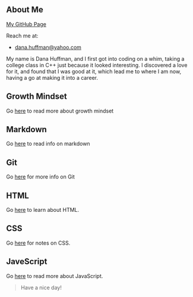 ## About Me
[My GitHub Page](https://github.com/dLeigh01)

Reach me at:
* dana.huffman@yahoo.com

My name is Dana Huffman, and I first got into coding on a whim, taking a college class in C++ just because it looked interesting. I discovered a love for it, and found that I was good at it, which lead me to where I am now, having a go at making it into a career.

## Growth Mindset

Go [here](growth-mindset.md) to read more about growth mindset

## Markdown
Go [here](markdown.md) to read info on markdown

## Git
Go [here](learning-git.md) for more info on Git

## HTML
Go [here](html.md) to learn about HTML.

## CSS
Go [here](css.md) for notes on CSS.

## JaveScript
Go [here](javascript.md) to read more about JavaScript.
> Have a nice day!